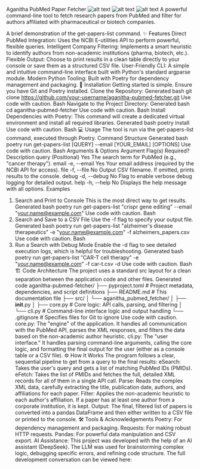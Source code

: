 Aganitha PubMed Paper Fetcher
![alt text](https://img.shields.io/badge/License-MIT-blue.svg)
![alt text](https://img.shields.io/badge/python-3.9+-brightgreen.svg)
![alt text](https://img.shields.io/endpoint?url=https://raw.githubusercontent.com/charliermarsh/ruff/main/assets/badge/v2.json)
A powerful command-line tool to fetch research papers from PubMed and filter for authors affiliated with pharmaceutical or biotech companies.
<!--
**PRO-TIP:** Record a short GIF of you running the command and showing the output. It's the best way to demonstrate your project. You can use free tools like LICEcap or ScreenToGif.
-->
A brief demonstration of the get-papers-list command.
✨ Features
Direct PubMed Integration: Uses the NCBI E-utilities API to perform powerful, flexible queries.
Intelligent Company Filtering: Implements a smart heuristic to identify authors from non-academic institutions (pharma, biotech, etc.).
Flexible Output: Choose to print results in a clean table directly to your console or save them as a structured CSV file.
User-Friendly CLI: A simple and intuitive command-line interface built with Python's standard argparse module.
Modern Python Tooling: Built with Poetry for dependency management and packaging.
🚀 Installation
Getting started is simple. Ensure you have Git and Poetry installed.
Clone the Repository:
Generated bash
git clone https://github.com/your-username/aganitha-pubmed-fetcher.git
Use code with caution.
Bash
Navigate to the Project Directory:
Generated bash
cd aganitha-pubmed-fetcher
Use code with caution.
Bash
Install Dependencies with Poetry:
This command will create a dedicated virtual environment and install all required libraries.
Generated bash
poetry install
Use code with caution.
Bash
💻 Usage
The tool is run via the get-papers-list command, executed through Poetry.
Command Structure
Generated bash
poetry run get-papers-list [QUERY] --email [YOUR_EMAIL] [OPTIONS]
Use code with caution.
Bash
Arguments & Options
Argument	Flag(s)	Required?	Description
query	(Positional)	Yes	The search term for PubMed (e.g., "cancer therapy").
email	-e, --email	Yes	Your email address (required by the NCBI API for access).
file	-f, --file	No	Output CSV filename. If omitted, prints results to the console.
debug	-d, --debug	No	Flag to enable verbose debug logging for detailed output.
help	-h, --help	No	Displays the help message with all options.
Examples
1. Search and Print to Console
This is the most direct way to get results.
Generated bash
poetry run get-papers-list "crispr gene editing" --email "your.name@example.com"
Use code with caution.
Bash
2. Search and Save to a CSV File
Use the -f flag to specify your output file.
Generated bash
poetry run get-papers-list "alzheimer's disease therapeutics" -e "your.name@example.com" -f alzheimers_papers.csv
Use code with caution.
Bash
3. Run a Search with Debug Mode
Enable the -d flag to see detailed execution logs, which is helpful for troubleshooting.
Generated bash
poetry run get-papers-list "CAR-T cell therapy" -e "your.name@example.com" -f car-t.csv -d
Use code with caution.
Bash
🏗️ Code Architecture
The project uses a standard src layout for a clean separation between the application code and other files.
Generated code
aganitha-pubmed-fetcher/
├── pyproject.toml          # Project metadata, dependencies, and script definitions
├── README.md               # This documentation file
├── src/
│   └── aganitha_pubmed_fetcher/
│       ├── __init__.py
│       ├── core.py         # Core logic: API calls, parsing, and filtering
│       └── cli.py          # Command-line interface logic and output handling
└── .gitignore              # Specifies files for Git to ignore
Use code with caution.
core.py: The "engine" of the application. It handles all communication with the PubMed API, parses the XML responses, and filters the data based on the non-academic author heuristic.
cli.py: The "user interface." It handles parsing command-line arguments, calling the core logic, and formatting the final output for the user (either as a console table or a CSV file).
⚙️ How It Works
The program follows a clear, sequential pipeline to get from a query to the final results:
eSearch: Takes the user's query and gets a list of matching PubMed IDs (PMIDs).
eFetch: Takes the list of PMIDs and fetches the full, detailed XML records for all of them in a single API call.
Parse: Reads the complex XML data, carefully extracting the title, publication date, authors, and affiliations for each paper.
Filter: Applies the non-academic heuristic to each author's affiliation. If a paper has at least one author from a corporate institution, it is kept.
Output: The final, filtered list of papers is converted into a pandas DataFrame and then either written to a CSV file or printed to the console.
🛠️ Tools & Acknowledgements
Poetry: For dependency management and packaging.
Requests: For making robust HTTP requests.
Pandas: For powerful data manipulation and CSV export.
AI Assistance: This project was developed with the help of an AI assistant (DeepSeek). The LLM was used for brainstorming complex logic, debugging specific errors, and refining code structure. The full development conversation can be viewed here: